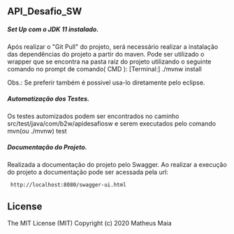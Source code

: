## API_Desafio_SW
##### Set Up com o JDK 11 instalado.

Após realizar o "Git Pull" do projeto, será necessário realizar a instalação das dependências do projeto a partir do maven. Pode ser utilizado o wrapper que se encontra na pasta raiz do projeto utilizando o seguinte comando no prompt de comando( CMD ): [Terminal:] ./mvnw install

Obs.: Se preferir também é possivel usa-lo diretamente pelo eclipse.

##### Automatização dos Testes.

Os testes automizados podem ser encontrados no caminho src/test/java/com/b2w/apidesafiosw e serem executados pelo comando mvn(ou ./mvnw) test

##### Documentação do Projeto.

Realizada a documentação do projeto pelo Swagger. Ao realizar a execução do projeto a documentação pode ser acessada pela url:

```
 http://localhost:8080/swagger-ui.html
```
## License

The MIT License (MIT) Copyright (c) 2020 Matheus Maia